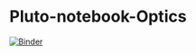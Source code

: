 # Pluto-notebook-Optics
[![Binder](https://mybinder.org/badge_logo.svg)](https://mybinder.org/v2/gh/joydill/Pluto-notebook-Optics/blob/main/src/teaching_with_Pluto.jl/HEAD)
